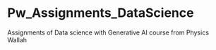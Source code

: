 # Pw_Assignments_DataScience
Assignments of Data science with Generative AI course from Physics Wallah
